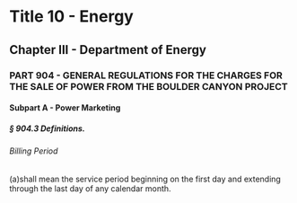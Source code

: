 
# Title 10 - Energy
## Chapter III - Department of Energy
### PART 904 - GENERAL REGULATIONS FOR THE CHARGES FOR THE SALE OF POWER FROM THE BOULDER CANYON PROJECT
#### Subpart A - Power Marketing
##### § 904.3 Definitions.
###### Billing Period

(a)shall mean the service period beginning on the first day and extending through the last day of any calendar month.
